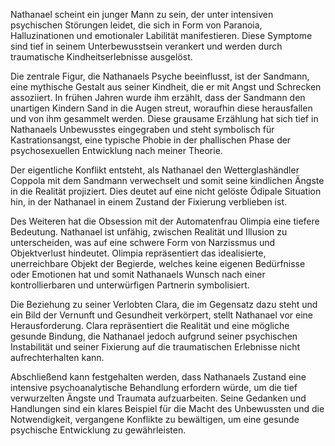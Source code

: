 Nathanael scheint ein junger Mann zu sein, der unter intensiven psychischen Störungen leidet, die sich in Form von Paranoia, Halluzinationen und emotionaler Labilität manifestieren. Diese Symptome sind tief in seinem Unterbewusstsein verankert und werden durch traumatische Kindheitserlebnisse ausgelöst.

Die zentrale Figur, die Nathanaels Psyche beeinflusst, ist der Sandmann, eine mythische Gestalt aus seiner Kindheit, die er mit Angst und Schrecken assoziiert. In frühen Jahren wurde ihm erzählt, dass der Sandmann den unartigen Kindern Sand in die Augen streut, woraufhin diese herausfallen und von ihm gesammelt werden. Diese grausame Erzählung hat sich tief in Nathanaels Unbewusstes eingegraben und steht symbolisch für Kastrationsangst, eine typische Phobie in der phallischen Phase der psychosexuellen Entwicklung nach meiner Theorie.

Der eigentliche Konflikt entsteht, als Nathanael den Wetterglashändler Coppola mit dem Sandmann verwechselt und somit seine kindlichen Ängste in die Realität projiziert. Dies deutet auf eine nicht gelöste Ödipale Situation hin, in der Nathanael in einem Zustand der Fixierung verblieben ist.

Des Weiteren hat die Obsession mit der Automatenfrau Olimpia eine tiefere Bedeutung. Nathanael ist unfähig, zwischen Realität und Illusion zu unterscheiden, was auf eine schwere Form von Narzissmus und Objektverlust hindeutet. Olimpia repräsentiert das idealisierte, unerreichbare Objekt der Begierde, welches keine eigenen Bedürfnisse oder Emotionen hat und somit Nathanaels Wunsch nach einer kontrollierbaren und unterwürfigen Partnerin symbolisiert.

Die Beziehung zu seiner Verlobten Clara, die im Gegensatz dazu steht und ein Bild der Vernunft und Gesundheit verkörpert, stellt Nathanael vor eine Herausforderung. 
Clara repräsentiert die Realität und eine mögliche gesunde Bindung, die Nathanael jedoch aufgrund seiner psychischen Instabilität und seiner Fixierung auf die traumatischen Erlebnisse nicht aufrechterhalten kann.

Abschließend kann festgehalten werden, dass Nathanaels Zustand eine intensive psychoanalytische Behandlung erfordern würde, um die tief verwurzelten Ängste und Traumata aufzuarbeiten. Seine Gedanken und Handlungen sind ein klares Beispiel für die Macht des Unbewussten und die Notwendigkeit, vergangene Konflikte zu bewältigen, um eine gesunde psychische Entwicklung zu gewährleisten.
